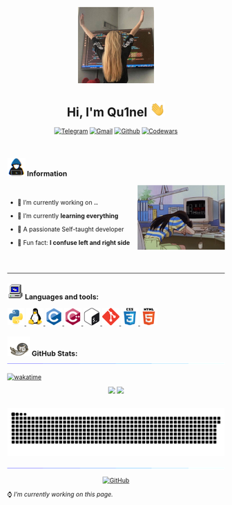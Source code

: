 <div align="center">
  <img src="./src/images/hh.jpg" width="35%" />
</div>

<h1 align="center">Hi, I'm Qu1nel <img src="./src/gifs/hand.webp" width="35px"></h1>

<div align="center">

[![Telegram](https://img.shields.io/badge/-Telegram-white?style=for-the-badge&logo=Telegram)][telegram]
[![Gmail](https://img.shields.io/badge/-gmail-c14438?style=for-the-badge&logo=Gmail&logoColor=white&link=mailto:covach.qn@gmail.com)][gmail]
[![Github](https://img.shields.io/badge/-GitHub-black?style=for-the-badge&logo=Github)][github]
[![Codewars](https://img.shields.io/badge/-Codewars-red?style=for-the-badge&logo=Codewars)][codewars]

</div>

<br />

<h3><img src="./src/gifs/about_me.gif" width="42px" /> Information</h3>

<img align="right" alt="Literally me.." width="40%" src="./src/gifs/poor_mouse.gif" />

<br>

- 🤍 I’m currently working on **..**

- 🖤 I’m currently **learning everything**

- 🤍 A passionate Self-taught developer

- 🖤 Fun fact: **I confuse left and right side**

<br /> <br />

---

<div>
  <h3><img src="./src/gifs/computer.gif" height="37px"> <b>Languages and tools:</b></h3>

  <p align="left">
    <a href="https://www.python.org" target="_blank" rel="noreferrer">
      <img src="./src/images/icons/python-original.svg" alt="python" width="40" height="40"/>
    </a>
    <a href="https://www.linux.org/" target="_blank" rel="noreferrer">
      <img src="./src/images/icons/linux-original.svg" alt="linux" width="40" height="40"/>
    </a>
    <a href="https://www.cprogramming.com/" target="_blank" rel="noreferrer">
      <img src="./src/images/icons/c-original.svg" alt="c" width="40" height="40"/>
    </a>
    <a href="https://www.w3schools.com/cpp/" target="_blank" rel="noreferrer">
      <img src="./src/images/icons/cplusplus-original.svg" alt="cplusplus" width="40" height="40"/>
    </a>
    <a href="https://www.gnu.org/software/bash/" target="_blank" rel="noreferrer">
      <img src="./src/images/icons/gnu_bash-icon.svg" alt="bash" width="40" height="40"/>
    </a>
    <a href="https://git-scm.com/" target="_blank" rel="noreferrer">
      <img src="./src/images/icons/git-scm-icon.svg" alt="git" width="40" height="40"/>
    </a>
    <a href="https://www.w3schools.com/css/" target="_blank" rel="noreferrer">
      <img src="./src/images/icons/css3-original-wordmark.svg" alt="css3" width="40" height="40"/>
    </a>
      <a href="https://www.w3.org/html/" target="_blank" rel="noreferrer">
        <img src="./src/images/icons/html5-original-wordmark.svg" alt="html5" width="40" height="40"/>
    </a>
  </p>
</div>

<h3><img src="./src/gifs/git_stats.gif" height="45px"> <b>GitHub Stats:</b><img src="./src/gifs/br.gif"/></h3>

[![wakatime](https://wakatime.com/badge/user/6efc9f56-8f60-4806-a65f-c4e46651bbd0.svg)](https://wakatime.com/@6efc9f56-8f60-4806-a65f-c4e46651bbd0)

<div style="display: inline_block" align="center">

<picture>
<source 
  srcset="https://github-readme-stats.vercel.app/api?username=Qu1nel&count_private=true&show_icons=true&theme=react"
  media="(prefers-color-scheme: dark)"
/>
<source
  srcset="https://github-readme-stats.vercel.app/api?username=Qu1nel&count_private=true&show_icons=true&theme=graywhite"
  media="(prefers-color-scheme: light), (prefers-color-scheme: no-preference)"
/>
<img height="175em" src="https://github-readme-stats.vercel.app/api?username=Qu1nel&show_icons=true" />
</picture>
 
<picture>
<source
  srcset="https://github-readme-stats.vercel.app/api/top-langs/?username=Qu1nel&layout=compact&theme=react"
  media="(prefers-color-scheme: dark)"
/>
<source
  srcset="https://github-readme-stats.vercel.app/api/top-langs/?username=Qu1nel&layout=compact&theme=graywhite"
  media="(prefers-color-scheme: light), (prefers-color-scheme: no-preference)"
/>
<img height="175em" src="https://github-readme-stats.vercel.app/api/top-langs/?username=Qu1nel&layout=compact" />
</picture>
  
</div>

<br />

![Snake animation](https://github.com/Qu1nel/Qu1nel/blob/output/github-contribution-grid-snake.svg)

<img src="./src/gifs/br.gif" /><br />

<div align="center">

[![GitHub](https://komarev.com/ghpvc/?username=Qu1nelw&style=flat-square&color=blueviolet)][github]

</div>

⌚ _I’m currently working on this page._

[Codewars]: https://www.codewars.com/users/Qu1nel
[Telegram]: https://t.me/qnllqq
[Github]: https://github.com/Qu1nel
[Gmail]: covach.qn@gmail.com
